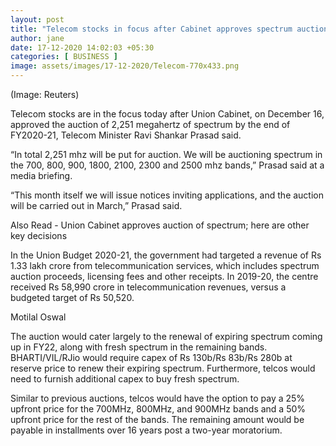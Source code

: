 ```yaml
---
layout: post
title: "Telecom stocks in focus after Cabinet approves spectrum auction"
author: jane 
date: 17-12-2020 14:02:03 +05:30 
categories: [ BUSINESS ] 
image: assets/images/17-12-2020/Telecom-770x433.png
---
```

(Image: Reuters)

Telecom stocks are in the focus today after Union Cabinet, on December 16, approved the auction of 2,251 megahertz of spectrum by the end of FY2020-21, Telecom Minister Ravi Shankar Prasad said.

“In total 2,251 mhz will be put for auction. We will be auctioning spectrum in the 700, 800, 900, 1800, 2100, 2300 and 2500 mhz bands,” Prasad said at a media briefing.

“This month itself we will issue notices inviting applications, and the auction will be carried out in March,” Prasad said.

Also Read - Union Cabinet approves auction of spectrum; here are other key decisions

In the Union Budget 2020-21, the government had targeted a revenue of Rs 1.33 lakh crore from telecommunication services, which includes spectrum auction proceeds, licensing fees and other receipts. In 2019-20, the centre received Rs 58,990 crore in telecommunication revenues, versus a budgeted target of Rs 50,520.

Motilal Oswal

The auction would cater largely to the renewal of expiring spectrum coming up in FY22, along with fresh spectrum in the remaining bands. BHARTI/VIL/RJio would require capex of Rs 130b/Rs 83b/Rs 280b at reserve price to renew their expiring spectrum. Furthermore, telcos would need to furnish additional capex to buy fresh spectrum.

Similar to previous auctions, telcos would have the option to pay a 25% upfront price for the 700MHz, 800MHz, and 900MHz bands and a 50% upfront price for the rest of the bands. The remaining amount would be payable in installments over 16 years post a two-year moratorium.